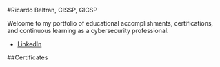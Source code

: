 #Ricardo Beltran, CISSP, GICSP
<p></p>Welcome to my portfolio of educational accomplishments, certifications, and continuous learning as a cybersecurity professional.</p>
<ul>
  <li><a href="https://www.linkedin.com/in/mr-ricardo-beltran/">LinkedIn</a></li>
</ul>
##Certificates
